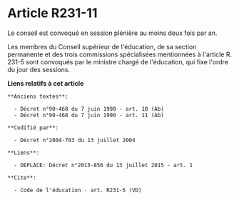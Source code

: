 # Article R231-11

Le conseil est convoqué en session plénière au moins deux fois par an. 

Les membres du Conseil supérieur de l'éducation, de sa section permanente et des trois commissions spécialisées mentionnées à
l'article R. 231-5 sont convoqués par le ministre chargé de l'éducation, qui fixe l'ordre du jour des sessions.

**Liens relatifs à cet article**

	**Anciens textes**:

	  - Décret n°90-468 du 7 juin 1990 - art. 10 (Ab)
	  - Décret n°90-468 du 7 juin 1990 - art. 11 (Ab)

	**Codifié par**:

	  - Décret n°2004-703 du 13 juillet 2004

	**Liens**:

	  - DEPLACE: Décret n°2015-856 du 13 juillet 2015 - art. 1

	**Cite**:

	  - Code de l'éducation - art. R231-5 (VD)
